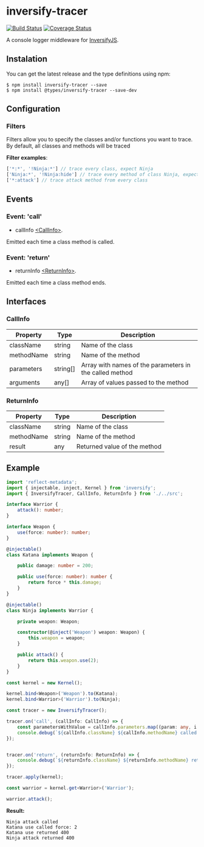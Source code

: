 # inversify-tracer

[![Build Status](https://travis-ci.org/TiagoMestre/inversify-tracer.svg?branch=dev)](https://travis-ci.org/TiagoMestre/inversify-tracer)
[![Coverage Status](https://coveralls.io/repos/github/TiagoMestre/inversify-tracer/badge.svg?branch=dev)](https://coveralls.io/github/TiagoMestre/inversify-tracer?branch=dev)

A console logger middleware for [InversifyJS](https://github.com/inversify/InversifyJS).


## Instalation

You can get the latest release and the type definitions using npm:

```
$ npm install inversify-tracer --save
$ npm install @types/inversify-tracer --save-dev
```

## Configuration

### Filters

Filters allow you to specify the classes and/or functions you want to trace. By default, all classes and methods will be traced

**Filter examples**:

```ts
['*:*', '!Ninja:*'] // trace every class, expect Ninja
['Ninja:*', '!Ninja:hide'] // trace every method of class Ninja, expect the hide method
['*:attack'] // trace attack method from every class
```

## Events

### Event: 'call'

+ callInfo [\<CallInfo\>](https://github.com/tiagomestre/inversify-tracer#CallInfo).

Emitted each time a class method is called.

### Event: 'return'

+ returnInfo [\<ReturnInfo\>](https://github.com/tiagomestre/inversify-tracer#ReturnInfo).

Emitted each time a class method ends.

## Interfaces

### CallInfo

| Property      | Type      | Description |
|---            |---        |---            |
| className     | string    | Name of the class | 
| methodName    | string    | Name of the method |
| parameters    | string[]  | Array with names of the parameters in the called method |
| arguments     | any[]     | Array of values passed to the method |

### ReturnInfo

| Property      | Type      | Description |
|---            |---        |---            |
| className     | string    | Name of the class | 
| methodName    | string    | Name of the method |
| result        | any       | Returned value of the method |

## Example
```ts
import 'reflect-metadata';
import { injectable, inject, Kernel } from 'inversify';
import { InversifyTracer, CallInfo, ReturnInfo } from './../src';

interface Warrior {
    attack(): number;
}

interface Weapon {
    use(force: number): number;
}

@injectable()
class Katana implements Weapon {

    public damage: number = 200;

    public use(force: number): number {
        return force * this.damage;
    }
}

@injectable()
class Ninja implements Warrior {

    private weapon: Weapon;

    constructor(@inject('Weapon') weapon: Weapon) {
        this.weapon = weapon;
    }

    public attack() {
        return this.weapon.use(2);
    }
}

const kernel = new Kernel();

kernel.bind<Weapon>('Weapon').to(Katana);
kernel.bind<Warrior>('Warrior').to(Ninja);

const tracer = new InversifyTracer();

tracer.on('call', (callInfo: CallInfo) => {
    const parametersWithValue = callInfo.parameters.map((param: any, i: number) => `${param}:${callInfo.arguments[i]}`);
    console.debug(`${callInfo.className} ${callInfo.methodName} called ${parametersWithValue}`);
});


tracer.on('return', (returnInfo: ReturnInfo) => {
    console.debug(`${returnInfo.className} ${returnInfo.methodName} returned ${returnInfo.result}`);
});

tracer.apply(kernel);

const warrior = kernel.get<Warrior>('Warrior');

warrior.attack();
```

**Result:**

```
Ninja attack called
Katana use called force: 2
Katana use returned 400
Ninja attack returned 400
```